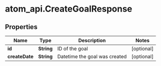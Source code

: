 # atom_api.CreateGoalResponse

## Properties
Name | Type | Description | Notes
------------ | ------------- | ------------- | -------------
**id** | **String** | ID of the goal | [optional] 
**createDate** | **String** | Datetime the goal was created | [optional] 


